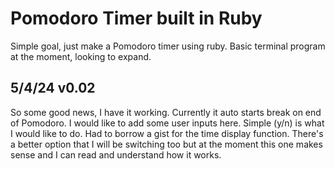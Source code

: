 # Pomodoro Timer built in Ruby
Simple goal, just make a Pomodoro timer using ruby. Basic terminal program at the moment, looking to expand.

## 5/4/24 v0.02
So some good news, I have it working. Currently it auto starts break on end of Pomodoro. I would like to add some user inputs here. Simple (y/n) is what I would like to do. Had to borrow a gist for the time display function. There's a better option that I will be switching too but at the moment this one makes sense and I can read and understand how it works. 
